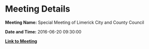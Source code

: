 # Meeting Details

**Meeting Name:** Special Meeting of Limerick City and County Council

**Date and Time:** 2016-06-20 09:30:00

**[Link to Meeting](https://www.limerick.ie/council/whats-on/special-meeting-limerick-city-and-county-council-24)**
